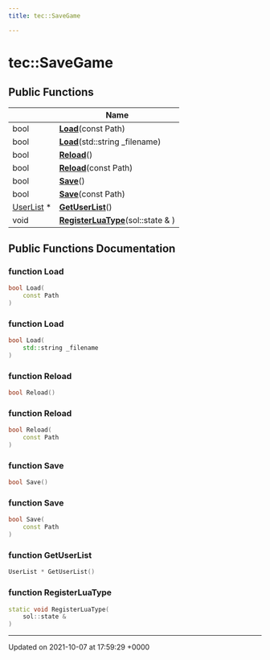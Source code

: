 ```yaml
---
title: tec::SaveGame

---
```


# tec::SaveGame





## Public Functions

|                | Name           |
| -------------- | -------------- |
| bool | **[Load](/engine/Classes/classtec_1_1_save_game/#function-load)**(const Path) |
| bool | **[Load](/engine/Classes/classtec_1_1_save_game/#function-load)**(std::string _filename) |
| bool | **[Reload](/engine/Classes/classtec_1_1_save_game/#function-reload)**() |
| bool | **[Reload](/engine/Classes/classtec_1_1_save_game/#function-reload)**(const Path) |
| bool | **[Save](/engine/Classes/classtec_1_1_save_game/#function-save)**() |
| bool | **[Save](/engine/Classes/classtec_1_1_save_game/#function-save)**(const Path) |
| [UserList](/engine/Classes/classtec_1_1_user_list/) * | **[GetUserList](/engine/Classes/classtec_1_1_save_game/#function-getuserlist)**() |
| void | **[RegisterLuaType](/engine/Classes/classtec_1_1_save_game/#function-registerluatype)**(sol::state & ) |

## Public Functions Documentation

### function Load

```cpp
bool Load(
    const Path
)
```


### function Load

```cpp
bool Load(
    std::string _filename
)
```


### function Reload

```cpp
bool Reload()
```


### function Reload

```cpp
bool Reload(
    const Path
)
```


### function Save

```cpp
bool Save()
```


### function Save

```cpp
bool Save(
    const Path
)
```


### function GetUserList

```cpp
UserList * GetUserList()
```


### function RegisterLuaType

```cpp
static void RegisterLuaType(
    sol::state & 
)
```


-------------------------------

Updated on 2021-10-07 at 17:59:29 +0000